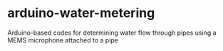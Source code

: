 # arduino-water-metering
Arduino-based codes for determining water flow through pipes using a MEMS microphone attached to a pipe
